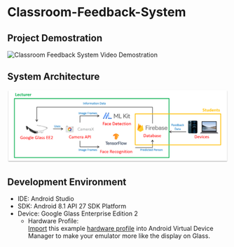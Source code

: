 # Classroom-Feedback-System

## Project Demostration
![Classroom Feedback System Video Demostration](Media-Assets/Classroom-Feedback-System-Demo.gif)

## System Architecture
![Classroom Feedback System System Architecture](Media-Assets/System-Architecture.png)

## Development Environment
- IDE: Android Studio 
- SDK: Android 8.1 API 27 SDK Platform
- Device: Google Glass Enterprise Edition 2
   - Hardware Profile: \
   [Import](https://developer.android.com/studio/run/managing-avds#importexporthp) this example [hardware profile](https://github.com/googlesamples/glass-enterprise-samples/blob/master/HardwareProfile/glass_ee2_hardware_profile.xml) into Android Virtual Device Manager to make your emulator more like the display on Glass.
